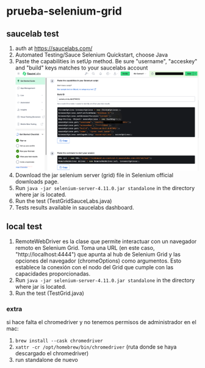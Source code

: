 # prueba-selenium-grid
## saucelab test
1. auth at https://saucelabs.com/
2. Automated Testing/Sauce Selenium Quickstart, choose Java
3. Paste the capabilities in setUp method. Be sure "username", "acceskey" and "build" keys matches to your saucelabs account
  ![alt text](https://github.com/sadelax/prueba-selenium-grid/blob/main/saucelabs-screenshot.png)
5. Download the jar selenium server (grid) file in Selenium official downloads page.
6. Run ``java -jar selenium-server-4.11.0.jar standalone`` in the directory where jar is located.
7. Run the test (TestGridSauceLabs.java)
8. Tests results available in saucelabs dashboard.

## local test
1. RemoteWebDriver es la clase que permite interactuar con un navegador remoto en Selenium Grid. Toma una URL (en este caso, "http://localhost:4444") que apunta al hub de Selenium Grid y las opciones del navegador (chromeOptions) como argumentos. Esto establece la conexión con el nodo del Grid que cumple con las capacidades proporcionadas.
2. Run ``java -jar selenium-server-4.11.0.jar standalone`` in the directory where jar is located.
3. Run the test (TestGrid.java)

### extra
si hace falta el chromedriver y no tenemos permisos de administrador en el mac:
1. ``brew install --cask chromedriver``
2. ``xattr -cr /opt/homebrew/bin/chromedriver`` (ruta donde se haya descargado el chromedriver)
3. run standalone de nuevo
